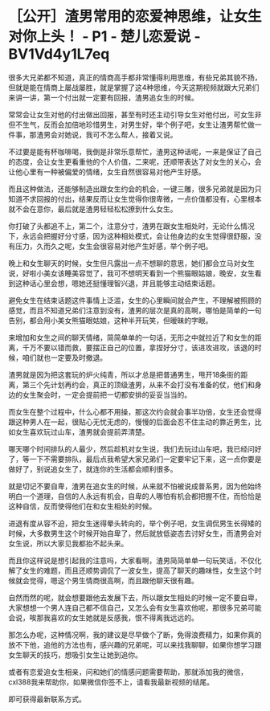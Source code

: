 # ［公开］渣男常用的恋爱神思维，让女生对你上头！ - P1 - 楚儿恋爱说 - BV1Vd4y1L7eq

很多大兄弟都不知道，真正的情商高手都非常懂得利用思维，有些兄弟其貌不扬，但就是能在情商上屡战屡胜，就是掌握了这4种思维，今天这期视频就跟大兄弟们来讲一讲，第一个付出就一定要有回报，渣男追女生的时候。

常常会让女生对他的付出做出回报，甚至有时还主动引导女生对他付出，可女生非但不生气，反而会加倍地珍惜男生，对男生好，举个例子吧，女生让渣男帮忙做一件事，那渣男会对她说，我可不怎么帮人，接着又说。

不过要是能有杯咖啡喝，我倒是非常乐意帮忙，渣男这种话呢，一来是保证了自己的态度，会让女生更看重他的个人价值，二来呢，还顺带表达了对女生的关心，会让他心里有一种被偏爱的情绪，女生自然很容易对他产生好感。

而且这种做法，还能够制造出跟女生约会的机会，一键三雕，很多兄弟就是因为只知道不求回报的付出，结果反而让女生觉得你很卑微，一点价值都没有，心里根本就不会在意你，最后就是渣男轻轻松松撩到什么女生。

你打破了头都追不上，第二个，注意分寸，渣男在跟女生相处时，无论什么情况下，永远会把握好分寸感，因为这种相处模式，会让他身边的女生觉得很舒服，没有压力，久而久之呢，女生会很容易对他产生好感，举个例子吧。

晚上和女生聊天的时候，女生但凡露出一点不想聊的意思，她们都会立马对女生说，好啦小美女该睡美容觉了，我可不想明天看到一个熊猫眼姑娘，晚安，女生看到这种话心里会想，嗯她还挺懂理智兴退，并且能够主动结束话题。

避免女生在结束话题这件事情上泛滥，女生的心里瞬间就会产生，不理解被照顾的感觉，而且不知道兄弟们注意到没有，渣男的层次是真的高啊，哪怕是简单的一句告别，都会用小美女熊猫眼姑娘，这种半开玩笑，但暧昧的字眼。

来增加和女生之间的聊天情绪，简简单单的一句话，无形之中就拉近了和女生的距离，千万不要以错而救，要摆正自己的位置，拿捏好分寸，该进攻进攻，该退的时候，咱们就也一定要及时撤退。

渣男就是因为把这套玩的炉火纯青，所以才总是把普通男生，甩开18条街的距离，第三个先计划再约会，真正的顶级渣男，从来不会打没有准备的仗，他们和身边的女生聚会时，一定会提前把一切都安排的妥妥当当的。

而女生在整个过程中，什么心都不用操，那这次约会就会事半功倍，女生还会觉得跟这种男人在一起，很贴心无忧无虑的，慢慢的后面会忍不住主动的靠近男生，比如女生喜欢玩过山车，渣男就会提前弄清楚。

哪天哪个时间排队的人最少，然后趁机对女生说，我们去玩过山车吧，我已经问好了，等一下不需要排队，最后点我希望大家兄弟们一定要牢记下来，这一点你要是做好了，别说追女生了，就连你的生活都会顺利很多。

就是切记不要自卑，渣男在追女生的时候，从来就不怕被说成普系男，因为他始终明白一个道理，自信的人永远有机会，自卑的人哪怕有机会都把握不住，而恰恰是这种自信，反而使得他们在和女生相处的时候。

进退有度从容不迫，把女生迷得晕头转向的，举个例子吧，女生调侃男生长得矮的时候，大多数男生这个时候开始自卑了，然后就放低姿态去讨好女生，而渣男会对女生说，所以大家见我都抬不起头来。

而且你这样说是想引起我的注意吗，大家看啊，渣男简简单单一句玩笑话，不仅化解了女生的难题，而且还顺势调侃了一波女生，提高了聊天的趣味性，女生这个时候就会觉得，嗯这个男生情商很高啊，而且跟他聊天很有趣。

自然而然的呢，就会想要跟他去发展下去，所以跟女生相处的时候一定不要自卑，大家想想一个男人连自己都不信自己，又怎么会有女生喜欢他呢，那很多兄弟可能会说，唉那我喜欢的女生她就是反感我，恨不得离我远远的。

那怎么办呢，这种情况啊，我的建议是尽早做个了断，免得浪费精力，如果你真的放不下他，追他的方法也有，感兴趣的兄弟呢，可以来找我聊聊，如果你想学习跟女生聊天的技巧，想吸引女生让她到追你。

或者有恋爱追女生相亲，问和她们的情感问题需要帮助，那就添加我的微信，cxl388我来帮助你，如果微信你签不上，请看我最新视频的结尾。

即可获得最新联系方式。